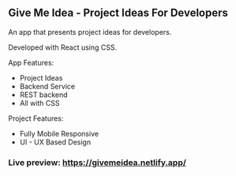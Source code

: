 ## Give Me Idea - Project Ideas For Developers

An app that presents project ideas for developers.

Developed with React using CSS.

App Features:
- Project Ideas
- Backend Service
- REST backend
- All with CSS

Project Features:
- Fully Mobile Responsive
- UI - UX Based Design

### **Live preview:** https://givemeidea.netlify.app/
